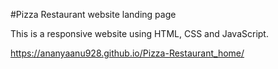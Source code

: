 #Pizza Restaurant website landing page

This is a responsive website using HTML, CSS and JavaScript.

https://ananyaanu928.github.io/Pizza-Restaurant_home/
